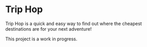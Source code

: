 # Trip Hop

Trip Hop is a quick and easy way to find out where the cheapest destinations are for your next adventure!

This project is a work in progress.
